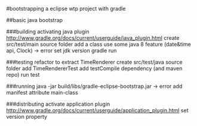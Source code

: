 #bootstrapping a eclipse wtp project with gradle

##basic java bootstrap

###building
activating java plugin http://www.gradle.org/docs/current/userguide/java_plugin.html
create src/test/main source folder
add a class
use some java 8 feature (date&time api, Clock) -> error
set jdk version
gradle run

###testing
refactor to extract TimeRenderer
create src/test/java source folder
add TimeRendererTest
add testCompile dependency (and maven repo)
run test


###running
java -jar build/libs/gradle-eclipse-bootstrap.jar -> error
add manifest attribute main-class

###distributing
activate application plugin http://www.gradle.org/docs/current/userguide/application_plugin.html
set version property




 





